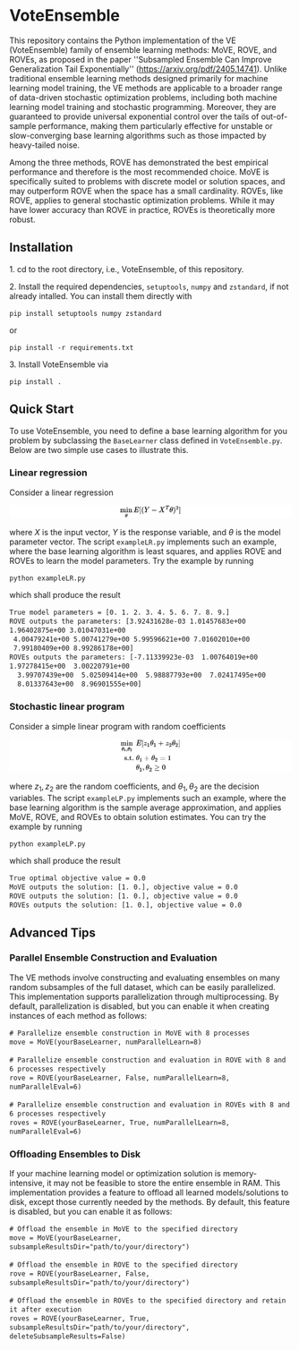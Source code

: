 # VoteEnsemble

This repository contains the Python implementation of the VE (VoteEnsemble) family of ensemble learning methods: $\mathsf{MoVE}$, $\mathsf{ROVE}$, and $\mathsf{ROVEs}$, as proposed in the paper ''Subsampled Ensemble Can Improve Generalization Tail Exponentially'' (https://arxiv.org/pdf/2405.14741). Unlike traditional ensemble learning methods designed primarily for machine learning model training, the VE methods are applicable to a broader range of data-driven stochastic optimization problems, including both machine learning model training and stochastic programming. Moreover, they are guaranteed to provide universal exponential control over the tails of out-of-sample performance, making them particularly effective for unstable or slow-converging base learning algorithms such as those impacted by heavy-tailed noise.

Among the three methods, $\mathsf{ROVE}$ has demonstrated the best empirical performance and therefore is the most recommended choice. $\mathsf{MoVE}$ is specifically suited to problems with discrete model or solution spaces, and may outperform $\mathsf{ROVE}$ when the space has a small cardinality. $\mathsf{ROVEs}$, like $\mathsf{ROVE}$, applies to general stochastic optimization problems. While it may have lower accuracy than $\mathsf{ROVE}$ in practice, $\mathsf{ROVEs}$ is theoretically more robust.

## Installation
1.&nbsp;cd to the root directory, i.e., VoteEnsemble,  of this repository.

2.&nbsp;Install the required dependencies, `setuptools`, `numpy` and `zstandard`, if not already intalled. You can install them directly with
```
pip install setuptools numpy zstandard
```
or
```
pip install -r requirements.txt
```

3.&nbsp;Install VoteEnsemble via
```
pip install .
```
## Quick Start
To use VoteEnsemble, you need to define a base learning algorithm for you problem by subclassing the `BaseLearner` class defined in `VoteEnsemble.py`. Below are two simple use cases to illustrate this.
### Linear regression
Consider a linear regression
<!-- $$
\min_{\theta} E[(Y - X^T\theta)^2]
$$ -->

![Equation](./images/LR.png)

where $X$ is the input vector, $Y$ is the response variable, and $\theta$ is the model parameter vector. The script `exampleLR.py` implements such an example, where the base learning algorithm is least squares, and applies $\mathsf{ROVE}$ and $\mathsf{ROVEs}$ to learn the model parameters. Try the example by running
```
python exampleLR.py
```
which shall produce the result
```
True model parameters = [0. 1. 2. 3. 4. 5. 6. 7. 8. 9.]
ROVE outputs the parameters: [3.92431628e-03 1.01457683e+00 1.96402875e+00 3.01047031e+00
 4.00479241e+00 5.00741279e+00 5.99596621e+00 7.01602010e+00
 7.99180409e+00 8.99286178e+00]
ROVEs outputs the parameters: [-7.11339923e-03  1.00764019e+00  1.97278415e+00  3.00220791e+00
  3.99707439e+00  5.02509414e+00  5.98887793e+00  7.02417495e+00
  8.01337643e+00  8.96901555e+00]
```
### Stochastic linear program
Consider a simple linear program with random coefficients
<!-- $$
\begin{align*}
\min_{\theta_1,\theta_2}\  &E[z_1\theta_1+z_2\theta_2]\\
\text{s.t.}\ &\theta_1+\theta_2=1\\
& \theta_1,\theta_2\geq 0
\end{align*}
$$ -->

![Equation](./images/LP.png)

where $z_1,z_2$ are the random coefficients, and $\theta_1,\theta_2$ are the decision variables. The script `exampleLP.py` implements such an example, where the base learning algorithm is the sample average approximation, and applies $\mathsf{MoVE}$, $\mathsf{ROVE}$, and $\mathsf{ROVEs}$ to obtain solution estimates. You can try the example by running
```
python exampleLP.py
```
which shall produce the result
```
True optimal objective value = 0.0
MoVE outputs the solution: [1. 0.], objective value = 0.0
ROVE outputs the solution: [1. 0.], objective value = 0.0
ROVEs outputs the solution: [1. 0.], objective value = 0.0
```
## Advanced Tips
### Parallel Ensemble Construction and Evaluation
The VE methods involve constructing and evaluating ensembles on many random subsamples of the full dataset, which can be easily parallelized. This implementation supports parallelization through multiprocessing. By default, parallelization is disabled, but you can enable it when creating instances of each method as follows:
```
# Parallelize ensemble construction in MoVE with 8 processes
move = MoVE(yourBaseLearner, numParallelLearn=8) 

# Parallelize ensemble construction and evaluation in ROVE with 8 and 6 processes respectively
rove = ROVE(yourBaseLearner, False, numParallelLearn=8, numParallelEval=6)

# Parallelize ensemble construction and evaluation in ROVEs with 8 and 6 processes respectively
roves = ROVE(yourBaseLearner, True, numParallelLearn=8, numParallelEval=6)
```
### Offloading Ensembles to Disk
If your machine learning model or optimization solution is memory-intensive, it may not be feasible to store the entire ensemble in RAM. This implementation provides a feature to offload all learned models/solutions to disk, except those currently needed by the methods. By default, this feature is disabled, but you can enable it as follows:
```
# Offload the ensemble in MoVE to the specified directory
move = MoVE(yourBaseLearner, subsampleResultsDir="path/to/your/directory") 

# Offload the ensemble in ROVE to the specified directory
rove = ROVE(yourBaseLearner, False, subsampleResultsDir="path/to/your/directory")

# Offload the ensemble in ROVEs to the specified directory and retain it after execution
roves = ROVE(yourBaseLearner, True, subsampleResultsDir="path/to/your/directory", deleteSubsampleResults=False)
```